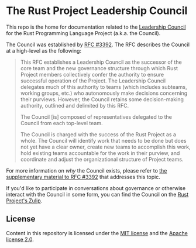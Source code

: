 # The Rust Project Leadership Council

This repo is the home for documentation related to the [Leadership Council][governance page] for the Rust Programming Language Project (a.k.a. the Council).

The Council was established by [RFC #3392][rfc]. The RFC describes the Council at a high-level as the following:

> This RFC establishes a Leadership Council as the successor of the core team and the new governance structure through which Rust Project members collectively confer the authority to ensure successful operation of the Project. The Leadership Council delegates much of this authority to teams (which includes subteams, working groups, etc.) who autonomously make decisions concerning their purviews. However, the Council retains some decision-making authority, outlined and delimited by this RFC.
>
> The Council [is] composed of representatives delegated to the Council from each top-level team.
>
> The Council is charged with the success of the Rust Project as a whole. The Council will identify work that needs to be done but does not yet have a clear owner, create new teams to accomplish this work, hold existing teams accountable for the work in their purview, and coordinate and adjust the organizational structure of Project teams.

For more information on *why* the Council exists, please refer to [the supplementary material to RFC #3392][motivation] that addresses this topic.

If you'd like to participate in conversations about governance or otherwise interact with the Council in some form, you can find the Council on the [Rust Project's Zulip][zulip].

[governance page]: https://www.rust-lang.org/governance/teams/leadership-council
[rfc]: https://github.com/rust-lang/rfc-leadership-council/blob/63a867ee7a14599e864b4ccba3964a9f086ae400/text/3392-leadership-council.md
[motivation]: https://github.com/rust-lang/rfc-leadership-council/blob/63a867ee7a14599e864b4ccba3964a9f086ae400/text/3392-leadership-council/motivation.md
[zulip]: https://rust-lang.zulipchat.com/#narrow/stream/392734-council

## License

Content in this repository is licensed under the [MIT license](LICENSE-MIT) and the [Apache license 2.0](LICENSE-APACHE).

